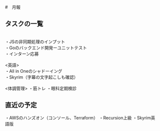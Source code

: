 #　月報<br>
## タスクの一覧<br>
<IT><br>
・JSの非同期処理のインプット<br>
・Goのバックエンド開発ーユニットテスト<br>
・インターン応募<br>
<br>
<英語><br>
・All in Oneのシャドーイング<br>
・Skyrim（字幕の文字起こしも確認）<br>
<br>
<体調管理>
・筋トレ
・眼科定期検診

## 直近の予定<br>
・AWSのハンズオン（コンソール、Terraform）
・Recursion上級
・Skyrim英語版
